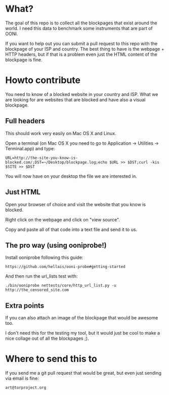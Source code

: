 # What?

The goal of this repo is to collect all the blockpages that exist around the
world. I need this data to benchmark some instruments that are part of OONI.

If you want to help out you can submit a pull request to this repo with the
blockpage of your ISP and country. The best thing to have is the webpage + HTTP
headers, but if that is a problem even just the HTML content of the blockpage
is fine.

# Howto contribute

You need to know of a blocked website in your country and ISP. What we are
looking for are websites that are blocked and have also a visual blockpage.

## Full headers

This should work very easily on Mac OS X and Linux.

Open a terminal (on Mac OS X you need to go to Application -> Utilities ->
Terminal.app) and type:

    URL=http://the-site-you-know-is-blocked.com/;DST=~/Desktop/blockpage.log;echo $URL >> $DST;curl -kis $SITE >> $DST

You will now have on your desktop the file we are interested in.

## Just HTML

Open your browser of choice and visit the website that you know is blocked.

Right click on the webpage and click on "view source".

Copy and paste all of that code into a text file and send it to us.

## The pro way (using ooniprobe!)

Install ooniprobe following this guide: 

    https://github.com/hellais/ooni-probe#getting-started

And then run the url_lists test with:

    ./bin/ooniprobe nettests/core/http_url_list.py -u http://the_censored_site.com

## Extra points

If you can also attach an image of the blockpage that would be awesome too.

I don't need this for the testing my tool, but it would just be cool to make a
nice collage out of all the blockpages ;).

# Where to send this to

If you send me a git pull request that would be great, but even just sending
via email is fine:

    art@torproject.org


